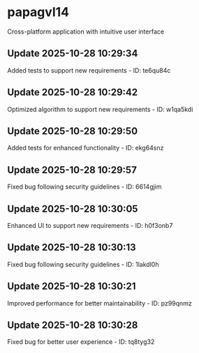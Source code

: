# papagvl14
Cross-platform application with intuitive user interface

## Update 2025-10-28 10:29:34
Added tests to support new requirements - ID: te6qu84c


## Update 2025-10-28 10:29:42
Optimized algorithm to support new requirements - ID: w1qa5kdi


## Update 2025-10-28 10:29:50
Added tests for enhanced functionality - ID: ekg64snz


## Update 2025-10-28 10:29:57
Fixed bug following security guidelines - ID: 6614gjim


## Update 2025-10-28 10:30:05
Enhanced UI to support new requirements - ID: h0f3onb7


## Update 2025-10-28 10:30:13
Fixed bug following security guidelines - ID: 1lakdl0h


## Update 2025-10-28 10:30:21
Improved performance for better maintainability - ID: pz99qnmz


## Update 2025-10-28 10:30:28
Fixed bug for better user experience - ID: tq8tyg32


